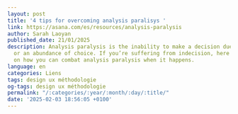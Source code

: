```yaml
---
layout: post
title: '4 tips for overcoming analysis paralisys '
link: https://asana.com/es/resources/analysis-paralysis
author: Sarah Laoyan
published_date: 21/01/2025
description: Analysis paralysis is the inability to make a decision due to overthinking
  or an abundance of choice. If you’re suffering from indecision, here are a few tips
  on how you can combat analysis paralysis when it happens.
language: en
categories: Liens
tags: design ux méthodologie
og-tags: design ux méthodologie
permalink: "/:categories/:year/:month/:day/:title/"
date: '2025-02-03 18:56:05 +0100'
---
```


